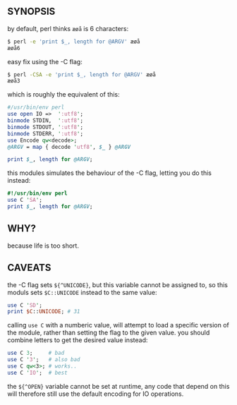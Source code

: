 ## SYNOPSIS

by default, perl thinks `æøå` is 6 characters:

```sh
$ perl -e 'print $_, length for @ARGV' æøå
æøå6
```

easy fix using the -C flag:

```sh
$ perl -CSA -e 'print $_, length for @ARGV' æøå
æøå3
```

which is roughly the equivalent of this:

```perl
#/usr/bin/env perl
use open IO =>  ':utf8';
binmode STDIN,  ':utf8';
binmode STDOUT, ':utf8';
binmode STDERR, ':utf8';
use Encode qw<decode>;
@ARGV = map { decode 'utf8', $_ } @ARGV

print $_, length for @ARGV;
```

this modules simulates the behaviour of the -C  flag, letting you do this
instead:

```perl
#!/usr/bin/env perl
use C 'SA';
print $_, length for @ARGV;
```

## WHY?

because life is too short.

## CAVEATS

the -C flag sets `${^UNICODE}`, but this variable cannot be assigned to, so
this moduls sets `$C::UNICODE` instead to the same value:

```perl
use C 'SD';
print $C::UNICODE; # 31
```

calling `use C` with a numberic value, will attempt to load a specific version
of the module, rather than setting the flag to the given value. you should
combine letters to get the desired value instead:

```perl
use C 3;     # bad
use C '3';   # also bad
use C qw<3>; # works..
use C 'IO';  # best
```

the `${^OPEN}` variable cannot be set at runtime, any code that depend on this
will therefore still use the default encoding for IO operations.

